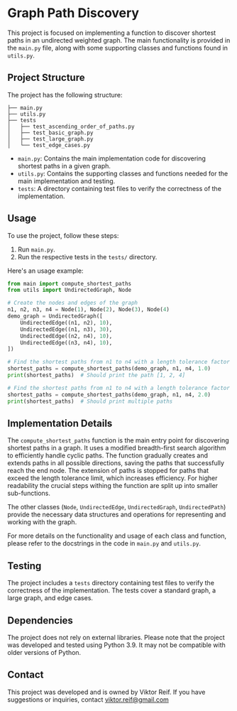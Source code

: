 # Graph Path Discovery

This project is focused on implementing a function to discover shortest paths in an undirected weighted graph. The main functionality is provided in the `main.py` file, along with some supporting classes and functions found in `utils.py`.

## Project Structure

The project has the following structure:

```
├── main.py
├── utils.py
├── tests
│   ├── test_ascending_order_of_paths.py
│   ├── test_basic_graph.py
│   ├── test_large_graph.py
│   └── test_edge_cases.py
```

- `main.py`: Contains the main implementation code for discovering shortest paths in a given graph.
- `utils.py`: Contains the supporting classes and functions needed for the main implementation and testing.
- `tests`: A directory containing test files to verify the correctness of the implementation.

## Usage

To use the project, follow these steps:

1. Run `main.py`.
2. Run the respective tests in the `tests/` directory.


Here's an usage example:

```python
from main import compute_shortest_paths
from utils import UndirectedGraph, Node

# Create the nodes and edges of the graph
n1, n2, n3, n4 = Node(1), Node(2), Node(3), Node(4)
demo_graph = UndirectedGraph([
    UndirectedEdge((n1, n2), 10),
    UndirectedEdge((n1, n3), 30),
    UndirectedEdge((n2, n4), 10),
    UndirectedEdge((n3, n4), 10),
])

# Find the shortest paths from n1 to n4 with a length tolerance factor of 1.0
shortest_paths = compute_shortest_paths(demo_graph, n1, n4, 1.0)
print(shortest_paths)  # Should print the path [1, 2, 4]

# Find the shortest paths from n1 to n4 with a length tolerance factor of 2.0
shortest_paths = compute_shortest_paths(demo_graph, n1, n4, 2.0)
print(shortest_paths)  # Should print multiple paths
```

## Implementation Details

The `compute_shortest_paths` function is the main entry point for discovering shortest paths in a graph. It uses a modified breadth-first search algorithm to efficiently handle cyclic paths. The function gradually creates and extends paths in all possible directions, saving the paths that successfully reach the end node. The extension of paths is stopped for paths that exceed the length tolerance limit, which increases efficiency. For higher readability the crucial steps withing the function are split up into smaller sub-functions.

The other classes (`Node`, `UndirectedEdge`, `UndirectedGraph`, `UndirectedPath`) provide the necessary data structures and operations for representing and working with the graph.

For more details on the functionality and usage of each class and function, please refer to the docstrings in the code in `main.py` and `utils.py`.

## Testing

The project includes a `tests` directory containing test files to verify the correctness of the implementation. The tests cover a standard graph, a large graph, and edge cases.

## Dependencies

The project does not rely on external libraries. Please note that the project was developed and tested using Python 3.9. It may not be compatible with older versions of Python.

## Contact

This project was developed and is owned by Viktor Reif. If you have suggestions or inquiries, contact viktor.reif@gmail.com
